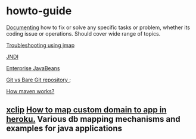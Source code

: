 # howto-guide

[Documenting](https://github.com/bhochhi/howto-guide/wiki) how to fix or solve any specific tasks or problem, whether its coding issue or operations. Should cover wide range of topics.

[Troubleshooting using jmap](https://github.com/bhochhi/howto-guide/wiki/Troubleshooting-using-jmap)

[JNDI](https://github.com/bhochhi/howto-guide/wiki/JNDI)

[Enterprise JavaBeans](https://github.com/bhochhi/howto-guide/wiki/Enterprise-JavaBeans)

[Git vs Bare Git repository ](http://www.saintsjd.com/2011/01/what-is-a-bare-git-repository/);

[How maven works?](https://github.com/bhochhi/howto-guide/wiki/How-maven-works%3F)


[xclip]()
[How to map custom domain to app in heroku.](https://github.com/bhochhi/howto-guide/wiki/JNDI)
Various db mapping mechanisms and examples for java applications
-
